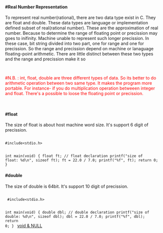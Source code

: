 <h4>#Real Number Representation</h4>

<p> To represent real number(rational), there are two data type exist in C. They are float and double. These data types are language or implementation defined subset of real(rational number). These are the approximation of real number. Because to determine the range of floating point or precission may goes to inifinity. Machine unable to represent such longer precission. In these case, bit string divided into two part, one for range and one for precission. So the range and precission depend on machine or lanaguage floating-point arithmetic.  There are little distinct between these two types and the range and precission make it so</p>
<br>

<p style="color:red;">#N.B. : int, float, double are three different types of data. So its better to do arithmetic operation between two same type. It makes the program more portable. For instance- if you do multiplication operation betweeen integer and float. There's a possible to loose the floating point or precission.</p>
 <br><h4>#float</h4>
 <p>The size of float is about host machine word size. It's support 6 digit of precission.</p>
 <code>
#include&lt;stdio.h&gt;

int main(void) {
	float ft;  // float declaration
	printf("size of float: %d\n", sizeof ft);
	ft = 22.0 / 7.0;
	printf("%f", ft);
	return 0;
}
 </code>
 
 <h4>#double</h4>
 <p>The size of double is 64bit. It's support 10 digit of precission.</p>
  <code>
 #include&lt;stdio.h&gt;
 
 int main(void) {
	double dbl;  // double declaration
	printf("size of double: %d\n", sizeof dbl);
	dbl = 22.0 / 7.0;
	printf("%f", dbl);
	return 0;
}
 </code>
<a href="#" class="post pull-right btn btn-sm btn-info" id="void">void & NULL <span class="glyphicon glyphicon-forward"></span></a><br><br><br><br><br>
